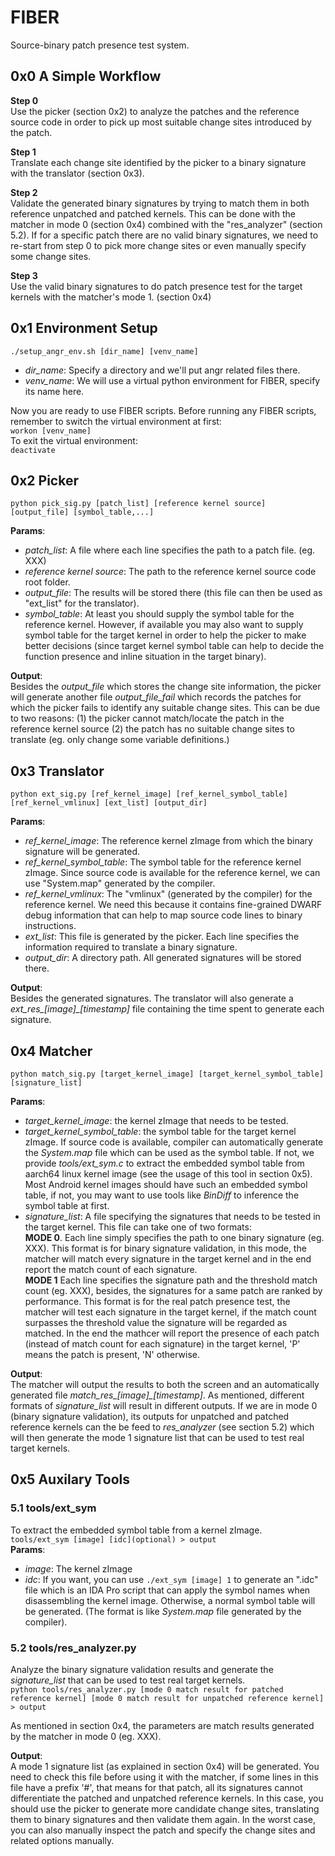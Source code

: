 # FIBER
Source-binary patch presence test system.

## 0x0 A Simple Workflow

**Step 0**  
Use the picker (section 0x2) to analyze the patches and the reference source code in order to pick up
most suitable change sites introduced by the patch.

**Step 1**  
Translate each change site identified by the picker to a binary signature with the translator (section 0x3).

**Step 2**  
Validate the generated binary signatures by trying to match them in both reference unpatched and patched kernels.
This can be done with the matcher in mode 0 (section 0x4) combined with the "res_analyzer" (section 5.2).
If for a specific patch there are no valid binary signatures, we need to re-start from step 0 to pick more change sites
or even manually specify some change sites.

**Step 3**  
Use the valid binary signatures to do patch presence test for the target kernels with the matcher's mode 1. (section 0x4)

## 0x1 Environment Setup
`./setup_angr_env.sh [dir_name] [venv_name]`

- *dir_name*:
Specify a directory and we'll put angr related files there.
- *venv_name*:
We will use a virtual python environment for FIBER, specify its name here.

Now you are ready to use FIBER scripts.
Before running any FIBER scripts, remember to switch the virtual environment at first:  
`workon [venv_name]`  
To exit the virtual environment:  
`deactivate`

## 0x2 Picker
`python pick_sig.py [patch_list] [reference kernel source] [output_file] [symbol_table,...]`

**Params**:  

- *patch_list*:
A file where each line specifies the path to a patch file. (eg. XXX)
- *reference kernel source*:
The path to the reference kernel source code root folder.
- *output_file*:
The results will be stored there (this file can then be used as "ext_list" for the translator).
- *symbol_table*:
At least you should supply the symbol table for the reference kernel. However, if available you may also want to supply symbol table for the target kernel
in order to help the picker to make better decisions (since target kernel symbol table can help to decide the function presence and inline situation
in the target binary).

**Output**:  
Besides the *output_file* which stores the change site information, the picker will generate another file *output_file_fail* which records the patches for which the picker fails to identify any suitable change sites. This can be due to two reasons: (1) the picker cannot match/locate the patch in the reference kernel source (2) the patch has no suitable change sites to translate (eg. only change some variable definitions.)

## 0x3 Translator
`python ext_sig.py [ref_kernel_image] [ref_kernel_symbol_table] [ref_kernel_vmlinux] [ext_list] [output_dir]`  

**Params**:  

- *ref_kernel_image*:
The reference kernel zImage from which the binary signature will be generated.
- *ref_kernel_symbol_table*:
The symbol table for the reference kernel zImage. Since source code is available for the reference kernel, we can use "System.map" generated by the compiler.
- *ref_kernel_vmlinux*:
The "vmlinux" (generated by the compiler) for the reference kernel. We need this because it contains fine-grained DWARF debug information that can help to map source code
lines to binary instructions.
- *ext_list*:
This file is generated by the picker. Each line specifies the information required to translate a binary signature.
- *output_dir*:
A directory path. All generated signatures will be stored there.

**Output**:  
Besides the generated signatures. The translator will also generate a *ext\_res\_[image]\_[timestamp]* file containing the time spent to generate each signature.

## 0x4 Matcher
`python match_sig.py [target_kernel_image] [target_kernel_symbol_table] [signature_list]`  

**Params**:  

- *target_kernel_image*: 
the kernel zImage that needs to be tested.
- *target_kernel_symbol_table*: 
the symbol table for the target kernel zImage. If source code is available, compiler can automatically generate the *System.map* file which can be used as the symbol table.
If not, we provide *tools/ext_sym.c* to extract the embedded symbol table from aarch64 linux kernel image (see the usage of this tool in section 0x5). Most Android kernel images should have such an embedded
symbol table, if not, you may want to use tools like *BinDiff* to inference the symbol table at first.
- *signature_list*: 
A file specifying the signatures that needs to be tested in the target kernel. This file can take one of two formats:  
**MODE 0**. Each line simply specifies the path to one binary signature (eg. XXX). This format is for binary signature validation, in this mode, the matcher will match every signature in the target kernel and in the end
report the match count of each signature.  
**MODE 1** Each line specifies the signature path and the threshold match count (eg. XXX), besides, the signatures for a same patch are ranked by performance. This format is for the real
patch presence test, the matcher will test each signature in the target kernel, if the match count surpasses the threshold value the signature will be regarded as matched. In the
end the mathcer will report the presence of each patch (instead of match count for each signature) in the target kernel, 'P' means the patch is present, 'N' otherwise.

**Output**:  
The matcher will output the results to both the screen and an automatically generated file *match\_res\_[image]\_[timestamp]*.
As mentioned, different formats of *signature_list* will result in different outputs. If we are in mode 0 (binary signature validation), its outputs
for unpatched and patched reference kernels can the be feed to *res_analyzer* (see section 5.2) which will then generate the mode 1 signature list
that can be used to test real target kernels.

## 0x5 Auxilary Tools

### 5.1 tools/ext_sym
To extract the embedded symbol table from a kernel zImage.  
`tools/ext_sym [image] [idc](optional) > output`  
**Params**:

- *image*:
The kernel zImage
- *idc*:
If you want, you can use `./ext_sym [image] 1` to generate an ".idc" file which is an IDA Pro script that can apply the symbol names when disassembling the kernel image.
Otherwise, a normal symbol table will be generated. (The format is like *System.map* file generated by the compiler).

### 5.2 tools/res_analyzer.py
Analyze the binary signature validation results and generate the *signature_list* that can be used to test real target kernels.  
`python tools/res_analyzer.py [mode 0 match result for patched reference kernel] [mode 0 match result for unpatched reference kernel] > output`

As mentioned in section 0x4, the parameters are match results generated by the matcher in mode 0 (eg. XXX).

**Output**:  
A mode 1 signature list (as explained in section 0x4) will be generated. You need to check this file before using it with the matcher, if some lines in this file have a prefix '#',
that means for that patch, all its signatures cannot differentiate the patched and unpatched reference kernels. In this case, you should use the picker to generate more candidate
change sites, translating them to binary signatures and then validate them again. In the worst case, you can also manually inspect the patch and specify the change sites and related
options manually.
